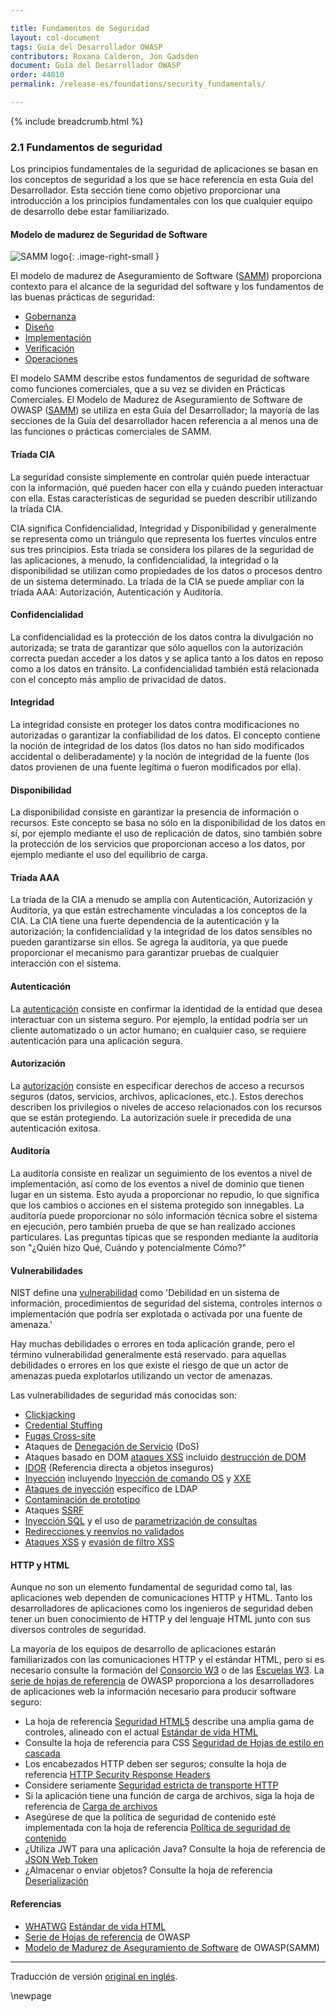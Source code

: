 ```yaml
---

title: Fundamentos de Seguridad
layout: col-document
tags: Guía del Desarrollador OWASP
contributors: Roxana Calderon, Jon Gadsden
document: Guía del Desarrollador OWASP
order: 44010
permalink: /release-es/foundations/security_fundamentals/

---
```


{% include breadcrumb.html %}

<style type="text/css">
.image-right-small {
  height: 26px;
  display: block;
  margin-left: auto;
  margin-right: auto;
  float: right;
}
</style>

### 2.1 Fundamentos de seguridad

Los principios fundamentales de la seguridad de aplicaciones se basan en los conceptos de seguridad a los que se hace referencia en esta Guía del Desarrollador.
Esta sección tiene como objetivo proporcionar una introducción a los principios fundamentales con los que cualquier equipo de desarrollo debe estar familiarizado.

#### Modelo de madurez de Seguridad de Software 

![SAMM logo](../../../assets/images/logos/samm.png "OWASP SAMM"){: .image-right-small }

El modelo de madurez de Aseguramiento de Software ([SAMM][samm]) proporciona contexto para el alcance de la seguridad del software y los fundamentos de las buenas prácticas de seguridad:

* [Gobernanza][sammg]
* [Diseño][sammd]
* [Implementación][sammi]
* [Verificación][sammv]
* [Operaciones][sammo]

El modelo SAMM describe estos fundamentos de seguridad de software como funciones comerciales,
que a su vez se dividen en Prácticas Comerciales.
El Modelo de Madurez de Aseguramiento de Software de OWASP ([SAMM][samm]) se utiliza en esta Guía del Desarrollador;
la mayoría de las secciones de la Guía del desarrollador hacen referencia a al menos una de las funciones o prácticas comerciales de SAMM.

#### Tríada CIA

La seguridad consiste simplemente en controlar quién puede interactuar con la información,
qué pueden hacer con ella y cuándo pueden interactuar con ella.
Estas características de seguridad se pueden describir utilizando la tríada CIA.

CIA significa Confidencialidad, Integridad y Disponibilidad y generalmente se representa como un triángulo que representa los fuertes vínculos entre sus tres principios.
Esta tríada se considera los pilares de la seguridad de las aplicaciones, a menudo, la confidencialidad, la integridad o la disponibilidad se utilizan como propiedades de los datos o procesos dentro de un sistema determinado.
La tríada de la CIA se puede ampliar con la tríada AAA: Autorización, Autenticación y Auditoría.

#### Confidencialidad

La confidencialidad es la protección de los datos contra la divulgación no autorizada;
se trata de garantizar que sólo aquellos con la autorización correcta puedan acceder a los datos
y se aplica tanto a los datos en reposo como a los datos en tránsito.
La confidencialidad también está relacionada con el concepto más amplio de privacidad de datos.

#### Integridad

La integridad consiste en proteger los datos contra modificaciones no autorizadas o garantizar la confiabilidad de los datos.
El concepto contiene la noción de integridad de los datos (los datos no han sido modificados accidental o deliberadamente)
y la noción de integridad de la fuente (los datos provienen de una fuente legítima o fueron modificados por ella).

#### Disponibilidad

La disponibilidad consiste en garantizar la presencia de información o recursos.
Este concepto se basa no sólo en la disponibilidad de los datos en sí, por ejemplo mediante el uso de replicación de datos,
sino también sobre la protección de los servicios que proporcionan acceso a los datos, por ejemplo mediante el uso del equilibrio de carga.

#### Tríada AAA

La tríada de la CIA a menudo se amplía con Autenticación, Autorización y Auditoría, ya que están estrechamente vinculadas a los conceptos de la CIA.
La CIA tiene una fuerte dependencia de la autenticación y la autorización;
la confidencialidad y la integridad de los datos sensibles no pueden garantizarse sin ellos.
Se agrega la auditoría, ya que puede proporcionar el mecanismo para garantizar pruebas de cualquier interacción con el sistema.

#### Autenticación

La [autenticación][csauthn] consiste en confirmar la identidad de la entidad que desea interactuar con un sistema seguro.
Por ejemplo, la entidad podría ser un cliente automatizado o un actor humano;
en cualquier caso, se requiere autenticación para una aplicación segura.

#### Autorización

La [autorización][csauthz] consiste en especificar derechos de acceso a recursos seguros (datos, servicios, archivos, aplicaciones, etc.).
Estos derechos describen los privilegios o niveles de acceso relacionados con los recursos que se están protegiendo.
La autorización suele ir precedida de una autenticación exitosa.

#### Auditoría

La auditoría consiste en realizar un seguimiento de los eventos a nivel de implementación, así como de los eventos a nivel de dominio que tienen lugar en un sistema.
Esto ayuda a proporcionar no repudio, lo que significa que los cambios o acciones en el sistema protegido son innegables.
La auditoría puede proporcionar no sólo información técnica sobre el sistema en ejecución,
pero también prueba de que se han realizado acciones particulares.
Las preguntas típicas que se responden mediante la auditoría son "¿Quién hizo Qué, Cuándo y potencialmente Cómo?"


#### Vulnerabilidades

NIST define una [vulnerabilidad][nistvuln] como 'Debilidad en un sistema de información, procedimientos de seguridad del sistema,
controles internos o implementación que podría ser explotada o activada por una fuente de amenaza.'

Hay muchas debilidades o errores en toda aplicación grande, pero el término vulnerabilidad generalmente está reservado.
para aquellas debilidades o errores en los que existe el riesgo de que un actor de amenazas pueda explotarlos utilizando un vector de amenazas.

Las vulnerabilidades de seguridad más conocidas son:

* [Clickjacking][csclick]
* [Credential Stuffing][cscreds]
* [Fugas Cross-site][csxsleaks]
* Ataques de [Denegación de Servicio][csdos] (DoS)
* Ataques basado en DOM [ataques XSS][csdom] incluido [destrucción de DOM][csdomclub]
* [IDOR][csidor] (Referencia directa a objetos inseguros)
* [Inyección][csinjection] incluyendo [Inyección de comando OS][csosinjection] y [XXE][csxxe]
* [Ataques de inyección][csldap] específico de LDAP
* [Contaminación de prototipo][csproto]
* Ataques [SSRF][csssrf]
* [Inyección SQL][cssql] y el uso de [parametrización de consultas][csquery]
* [Redirecciones y reenvíos no validados][csredirect]
* [Ataques XSS][csxss] y [evasión de filtro XSS][csxssevade]

#### HTTP y HTML

Aunque no son un elemento fundamental de seguridad como tal, las aplicaciones web dependen de comunicaciones HTTP y HTML.
Tanto los desarrolladores de aplicaciones como los ingenieros de seguridad deben tener un buen conocimiento de HTTP y del lenguaje HTML junto con sus diversos controles de seguridad.

La mayoría de los equipos de desarrollo de aplicaciones estarán familiarizados con las comunicaciones HTTP y el estándar HTML, pero si es necesario consulte la formación del [Consorcio W3][w3consortium] o de las [Escuelas W3][w3schools].
La [serie de hojas de referencia][cheatsheets] de OWASP proporciona a los desarrolladores de aplicaciones web la información necesario para producir software seguro:

* La hoja de referencia [Seguridad HTML5][cshtml5] describe una amplia gama de controles,
  alineado con el actual [Estándar de vida HTML][htmlliving]
* Consulte la hoja de referencia para CSS [Seguridad de Hojas de estilo en cascada][cscss]
* Los encabezados HTTP deben ser seguros; consulte la hoja de referencia [HTTP Security Response Headers][csheaders]
* Considere seriamente [Seguridad estricta de transporte HTTP][csstrict]
* Si la aplicación tiene una función de carga de archivos, siga la hoja de referencia de [Carga de archivos][csfile]
* Asegúrese de que la política de seguridad de contenido esté implementada con la hoja de referencia [Política de seguridad de contenido][cscsp]
* ¿Utiliza JWT para una aplicación Java? Consulte la hoja de referencia de [JSON Web Token][csjwt] 
* ¿Almacenar o enviar objetos? Consulte la hoja de referencia [Deserialización][csserial]

#### Referencias

* [WHATWG][whatwg] [Estándar de vida HTML][htmlliving]
* [Serie de Hojas de referencia][cheatsheets] de OWASP
* [Modelo de Madurez de Aseguramiento de Software][samm] de OWASP(SAMM)

----

Traducción de versión [original en inglés][release0401].

[cheatsheets]: https://cheatsheetseries.owasp.org/
[csclick]: https://cheatsheetseries.owasp.org/cheatsheets/Clickjacking_Defense_Cheat_Sheet
[cscreds]: https://cheatsheetseries.owasp.org/cheatsheets/Credential_Stuffing_Prevention_Cheat_Sheet
[cscsp]: https://cheatsheetseries.owasp.org/cheatsheets/Content_Security_Policy_Cheat_Sheet
[cscss]: https://cheatsheetseries.owasp.org/cheatsheets/Securing_Cascading_Style_Sheets_Cheat_Sheet
[csdom]: https://cheatsheetseries.owasp.org/cheatsheets/DOM_based_XSS_Prevention_Cheat_Sheet
[csdomclub]: https://cheatsheetseries.owasp.org/cheatsheets/DOM_Clobbering_Prevention_Cheat_Sheet
[csdos]: https://cheatsheetseries.owasp.org/cheatsheets/Denial_of_Service_Cheat_Sheet
[csidor]: https://cheatsheetseries.owasp.org/cheatsheets/Insecure_Direct_Object_Reference_Prevention_Cheat_Sheet
[csinjection]: https://cheatsheetseries.owasp.org/cheatsheets/Injection_Prevention_Cheat_Sheet
[csosinjection]: https://cheatsheetseries.owasp.org/cheatsheets/OS_Command_Injection_Defense_Cheat_Sheet
[csldap]: https://cheatsheetseries.owasp.org/cheatsheets/LDAP_Injection_Prevention_Cheat_Sheet
[csproto]: https://cheatsheetseries.owasp.org/cheatsheets/Prototype_Pollution_Prevention_Cheat_Sheet
[csauthn]: https://cheatsheetseries.owasp.org/cheatsheets/Authentication_Cheat_Sheet
[csauthz]: https://cheatsheetseries.owasp.org/cheatsheets/Authorization_Cheat_Sheet
[csfile]: https://cheatsheetseries.owasp.org/cheatsheets/File_Upload_Cheat_Sheet
[csheaders]: https://cheatsheetseries.owasp.org/cheatsheets/HTTP_Headers_Cheat_Sheet
[cshtml5]: https://cheatsheetseries.owasp.org/cheatsheets/HTML5_Security_Cheat_Sheet
[csjwt]: https://cheatsheetseries.owasp.org/cheatsheets/JSON_Web_Token_for_Java_Cheat_Sheet
[csredirect]: https://cheatsheetseries.owasp.org/cheatsheets/Unvalidated_Redirects_and_Forwards_Cheat_Sheet
[csserial]: https://cheatsheetseries.owasp.org/cheatsheets/Deserialization_Cheat_Sheet
[cssql]: https://cheatsheetseries.owasp.org/cheatsheets/SQL_Injection_Prevention_Cheat_Sheet
[csquery]: https://cheatsheetseries.owasp.org/cheatsheets/Query_Parameterization_Cheat_Sheet
[csssrf]:  https://cheatsheetseries.owasp.org/cheatsheets/Server_Side_Request_Forgery_Prevention_Cheat_Sheet
[csstrict]: https://cheatsheetseries.owasp.org/cheatsheets/HTTP_Strict_Transport_Security_Cheat_Sheet
[csxss]: https://cheatsheetseries.owasp.org/cheatsheets/Cross_Site_Scripting_Prevention_Cheat_Sheet
[csxsleaks]: https://cheatsheetseries.owasp.org/cheatsheets/XS_Leaks_Cheat_Sheet
[csxssevade]: https://cheatsheetseries.owasp.org/cheatsheets/XSS_Filter_Evasion_Cheat_Sheet
[csxxe]: https://cheatsheetseries.owasp.org/cheatsheets/XML_External_Entity_Prevention_Cheat_Sheet
[release0401]: https://github.com/OWASP/www-project-developer-guide/blob/main/release/04-foundations/01-security-fundamentals.md
[htmlliving]: https://html.spec.whatwg.org/multipage/
[nistvuln]: https://csrc.nist.gov/glossary/term/vulnerability
[samm]: https://owaspsamm.org/about/
[sammd]: https://owaspsamm.org/model/design/
[sammg]: https://owaspsamm.org/model/governance/
[sammi]: https://owaspsamm.org/model/implementation/
[sammo]: https://owaspsamm.org/model/operations/
[sammv]: https://owaspsamm.org/model/verification/
[w3consortium]: https://www.w3.org/
[w3schools]: https://www.w3schools.com/html/
[whatwg]: https://whatwg.org/

\newpage
